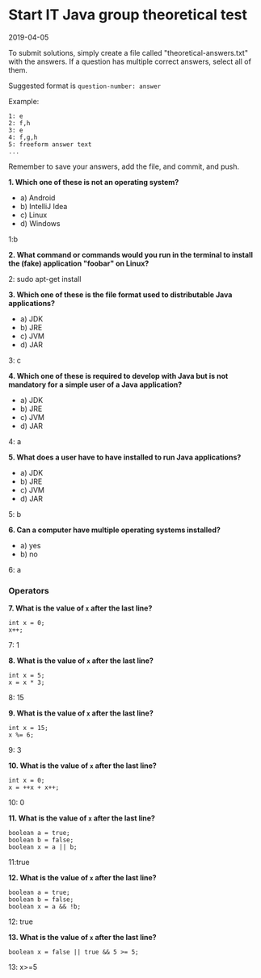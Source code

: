# Start IT Java group theoretical test
2019-04-05

To submit solutions, simply create a file called "theoretical-answers.txt" with the answers. If a question has multiple correct answers, select all of them.

Suggested format is `question-number: answer`

Example:
```
1: e
2: f,h
3: e
4: f,g,h
5: freeform answer text
...
```

Remember to save your answers, add the file, and commit, and push.

**1. Which one of these is **not** an operating system?**
- a) Android
- b) IntelliJ Idea
- c) Linux
- d) Windows

1:b

**2. What command or commands would you run in the terminal to install the (fake) application "foobar" on Linux?**

2: sudo apt-get install


**3. Which one of these is the file format used to distributable Java applications?**
- a) JDK
- b) JRE
- c) JVM
- d) JAR

3: c

**4. Which one of these is required to develop with Java but is not mandatory for a simple user of a Java application?**
- a) JDK
- b) JRE
- c) JVM
- d) JAR

4: a

**5. What does a user have to have installed to run Java applications?**
- a) JDK
- b) JRE
- c) JVM
- d) JAR

5: b

**6. Can a computer have multiple operating systems installed?**
- a) yes
- b) no

6: a

### Operators

**7. What is the value of `x` after the last line?**
```
int x = 0;
x++;

```
7: 1

**8. What is the value of `x` after the last line?**
```
int x = 5;
x = x * 3;
```

8: 15

**9. What is the value of `x` after the last line?**
```
int x = 15;
x %= 6;
```

9: 3

**10. What is the value of `x` after the last line?**
```
int x = 0;
x = ++x + x++;
```

10: 0

**11. What is the value of `x` after the last line?**
```
boolean a = true;
boolean b = false;
boolean x = a || b;
```
11:true

**12. What is the value of `x` after the last line?**
```
boolean a = true;
boolean b = false;
boolean x = a && !b;
```
12: true

**13. What is the value of `x` after the last line?**
```
boolean x = false || true && 5 >= 5;
```
13: x>=5